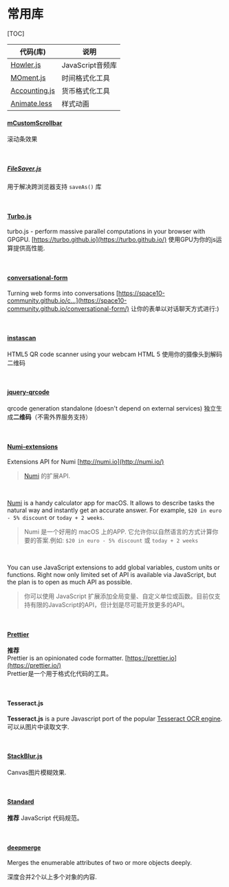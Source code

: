 # 常用库
[TOC]

| 代码(库)                                    | 说明            |
| ---------------------------------------- | ------------- |
| [Howler.js](https://github.com/goldfire/howler.js) | JavaScript音频库 |
| [MOment.js](http://momentjs.cn/docs/)    | 时间格式化工具       |
| [Accounting.js](http://openexchangerates.github.io/accounting.js/) | 货币格式化工具       |
| [Animate.less](https://github.com/machito/animate.less) | 样式动画          |

#### [mCustomScrollbar](http://manos.malihu.gr/jquery-custom-content-scroller/)
滚动条效果

<br/>

##### [FileSaver.js](https://github.com/eligrey/FileSaver.js) 
用于解决跨浏览器支持 `saveAs()` 库    

<br/>

#### [Turbo.js](https://github.com/turbo/js)
turbo.js - perform massive parallel computations in your browser with GPGPU. [https://turbo.github.io](https://turbo.github.io/)
使用GPU为你的js运算提供高性能.

<br/>

#### [conversational-form](https://space10-community.github.io/conversational-form/)
Turning web forms into conversations [https://space10-community.github.io/c…](https://space10-community.github.io/conversational-form/)
让你的表单以对话聊天方式进行:)

<br/>

#### [instascan](https://github.com/schmich/instascan)
HTML5 QR code scanner using your webcam
HTML 5 使用你的摄像头到解码二维码

<br/>

#### [jquery-qrcode](https://github.com/jeromeetienne/jquery-qrcode)
qrcode generation standalone (doesn't depend on external services)
独立生成**二维码**（不需外界服务支持）

<br/>

#### [Numi-extensions](https://github.com/nikolaeu/numi-extensions)
Extensions API for Numi [http://numi.io](http://numi.io/)
> [Numi](http://numi.io) 的扩展API. 

<br/>

[Numi](http://numi.io/) is a handy calculator app for macOS. It allows to describe tasks the natural way and instantly get an accurate answer. For example, `$20 in euro - 5% discount` or `today + 2 weeks`.  
> Numi 是一个好用的 macOS 上的APP. 它允许你以自然语言的方式计算你要的答案.例如: `$20 in euro - 5% discount` 或 `today + 2 weeks`

<br/>

You can use JavaScript extensions to add global variables, custom units or functions. Right now only limited set of API is available via JavaScript, but the plan is to open as much API as possible.
> 你可以使用 JavaScript 扩展添加全局变量、自定义单位或函数。目前仅支持有限的JavaScript的API，但计划是尽可能开放更多的API。

<br/>

#### [Prettier](https://github.com/prettier/prettier) 
**推荐**  
Prettier is an opinionated code formatter. [https://prettier.io](https://prettier.io/)  
Prettier是一个用于格式化代码的工具。

<br/>

#### Tesseract.js
**Tesseract.js** is a pure Javascript port of the popular [Tesseract OCR engine](https://github.com/tesseract-ocr/tesseract).
可以从图片中读取文字.

<br/>

#### [StackBlur.js](http://www.quasimondo.com/StackBlurForCanvas/StackBlurDemo.html)
Canvas图片模糊效果.

<br/>

#### [Standard](https://github.com/standard/standard)
**推荐**
JavaScript 代码规范。

<br/>



#### [deepmerge](https://www.npmjs.com/package/deepmerge)

Merges the enumerable attributes of two or more objects deeply.

深度合并2个以上多个对象的内容.



